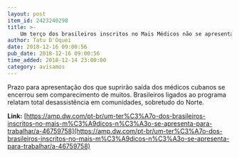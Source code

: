 ```yaml
---
layout: post
item_id: 2423240298
title: >-
    Um terço dos brasileiros inscritos no Mais Médicos não se apresenta para trabalhar
author: Tatu D'Oquei
date: 2018-12-16 09:00:56
pub_date: 2018-12-16 09:00:56
time_added: 2018-12-14 23:00:00
category: avisamos
---
```


Prazo para apresentação dos que suprirão saída dos médicos cubanos se encerrou sem comparecimento de muitos. Brasileiros ligados ao programa relatam total desassistência em comunidades, sobretudo do Norte.

**Link:** [https://amp.dw.com/pt-br/um-ter%C3%A7o-dos-brasileiros-inscritos-no-mais-m%C3%A9dicos-n%C3%A3o-se-apresenta-para-trabalhar/a-46759758](https://amp.dw.com/pt-br/um-ter%C3%A7o-dos-brasileiros-inscritos-no-mais-m%C3%A9dicos-n%C3%A3o-se-apresenta-para-trabalhar/a-46759758)

